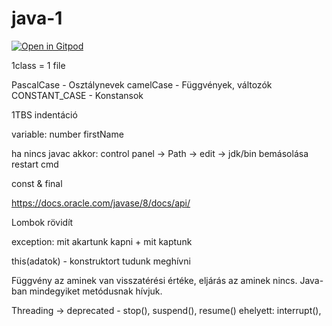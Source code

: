 # java-1

[![Open in Gitpod](https://gitpod.io/button/open-in-gitpod.svg)](https://gitpod.io/#https://github.com/barni363hun/java-1)

1class = 1 file

PascalCase - Osztálynevek
camelCase - Függvények, változók
CONSTANT_CASE - Konstansok

1TBS indentáció

variable:
number
firstName

ha nincs javac akkor:
control panel -> Path -> edit -> jdk/bin bemásolása
restart cmd

const & final

https://docs.oracle.com/javase/8/docs/api/

Lombok rövidít

exception:
mit akartunk kapni + mit kaptunk

this(adatok) - konstruktort tudunk meghívni

Függvény az aminek van visszatérési értéke, eljárás az aminek nincs.
Java-ban mindegyiket metódusnak hívjuk.

Threading -> 
deprecated - stop(), suspend(), resume()
ehelyett: interrupt(),

